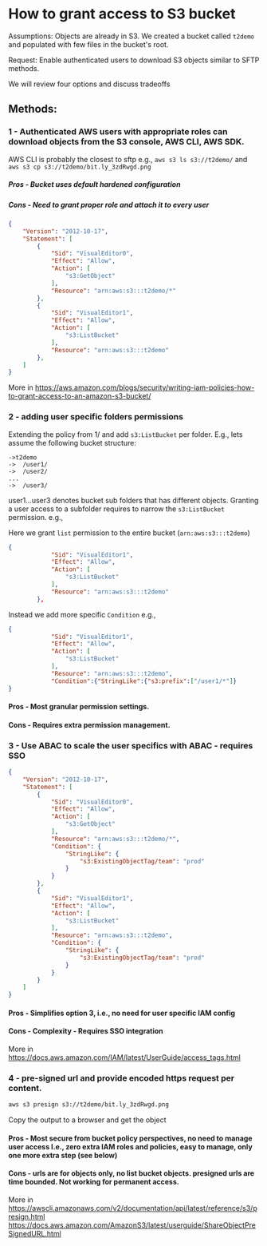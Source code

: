 # How to grant access to S3 bucket 

Assumptions:
Objects are already in S3. We created a bucket called `t2demo` and populated with few files in the bucket's root. 

Request: 
Enable authenticated users to download S3 objects similar to SFTP methods. 

We will review four options and discuss tradeoffs

## Methods:
### 1 - Authenticated AWS users with appropriate roles can download objects from the S3 console, AWS CLI, AWS SDK. 

AWS CLI is probably the closest to sftp e.g., `aws s3 ls s3://t2demo/` and `aws s3 cp s3://t2demo/bit.ly_3zdRwgd.png` 

##### Pros - Bucket uses default hardened configuration 
##### Cons - Need to grant proper role and attach it to every user

```json
{
    "Version": "2012-10-17",
    "Statement": [
        {
            "Sid": "VisualEditor0",
            "Effect": "Allow",
            "Action": [
                "s3:GetObject"
            ],
            "Resource": "arn:aws:s3:::t2demo/*"
        },
        {
            "Sid": "VisualEditor1",
            "Effect": "Allow",
            "Action": [
                "s3:ListBucket"
            ],
            "Resource": "arn:aws:s3:::t2demo"
        },
    ]
}
```

More in 
https://aws.amazon.com/blogs/security/writing-iam-policies-how-to-grant-access-to-an-amazon-s3-bucket/

### 2 - adding user specific folders permissions
Extending the policy from 1/ and add `s3:ListBucket` per folder. E.g., lets assume the following bucket structure:

```
->t2demo
->  /user1/
->  /user2/
...
->  /user3/
```

user1...user3 denotes bucket sub folders that has different objects. Granting a user access to a subfolder requires to narrow the `s3:ListBucket` permission. e.g.,

Here we grant `list` permission to the entire bucket (`arn:aws:s3:::t2demo`) 

```json
{
            "Sid": "VisualEditor1",
            "Effect": "Allow",
            "Action": [
                "s3:ListBucket"
            ],
            "Resource": "arn:aws:s3:::t2demo"
        },
```

Instead we add more specific `Condition` e.g.,

```json
{
            "Sid": "VisualEditor1",
            "Effect": "Allow",
            "Action": [
                "s3:ListBucket"
            ],
            "Resource": "arn:aws:s3:::t2demo",
            "Condition":{"StringLike":{"s3:prefix":["/user1/*"]}
}
``` 
#### Pros - Most granular permission settings.
#### Cons - Requires extra permission management.  

### 3 - Use ABAC to scale the user specifics with ABAC - requires SSO 

```json
{
    "Version": "2012-10-17",
    "Statement": [
        {
            "Sid": "VisualEditor0",
            "Effect": "Allow",
            "Action": [
                "s3:GetObject"
            ],
            "Resource": "arn:aws:s3:::t2demo/*",
            "Condition": {
                "StringLike": {
                    "s3:ExistingObjectTag/team": "prod"
                }
            }
        },
        {
            "Sid": "VisualEditor1",
            "Effect": "Allow",
            "Action": [
                "s3:ListBucket"
            ],
            "Resource": "arn:aws:s3:::t2demo",
            "Condition": {
                "StringLike": {
                    "s3:ExistingObjectTag/team": "prod"
                }
            }
        }
    ]
}
```

#### Pros - Simplifies option 3, i.e., no need for user specific IAM config
#### Cons - Complexity - Requires SSO integration 

More in 
https://docs.aws.amazon.com/IAM/latest/UserGuide/access_tags.html

### 4 - pre-signed url and provide encoded https request per content.

```bash
aws s3 presign s3://t2demo/bit.ly_3zdRwgd.png
```
Copy the output to a browser and get the object


#### Pros - Most secure from bucket policy perspectives, no need to manage user access I.e., zero extra IAM roles and policies, easy to manage, only one more extra step (see below)
#### Cons - urls are for objects only, no list bucket objects. presigned urls are time bounded. Not working for permanent access.   


More in
https://awscli.amazonaws.com/v2/documentation/api/latest/reference/s3/presign.html
https://docs.aws.amazon.com/AmazonS3/latest/userguide/ShareObjectPreSignedURL.html


